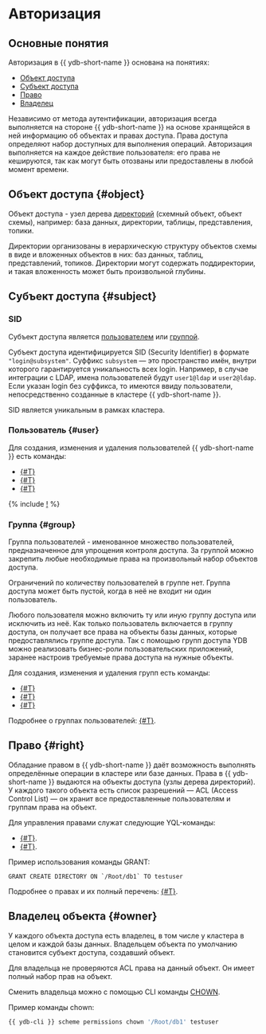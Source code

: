 # Авторизация

## Основные понятия

Авторизация в {{ ydb-short-name }} основана на понятиях:

* [Объект доступа](#object)
* [Субъект доступа](#subject)
* [Право](#right)
* [Владелец](#owner)

Независимо от метода аутентификации, авторизация всегда выполняется на стороне {{ ydb-short-name }} на основе хранящейся в ней информацию об объектах и правах доступа. Права доступа определяют набор доступных для выполнения операций.
Авторизация выполняется на каждое действие пользователя: его права не кешируются, так как могут быть отозваны или предоставлены в любой момент времени.

## Объект доступа {#object}

Объект доступа - узел дерева [директорий](../concepts/glossary.md#папка-folder) (схемный объект, объект схемы), например: база данных, директории, таблицы, представления, топики.

Директории организованы в иерархическую структуру объектов схемы в виде  и вложенных объектов в них: баз данных, таблиц, представлений, топиков. Директории могут содержать поддиректории, и такая вложенность может быть произвольной глубины.

## Субъект доступа {#subject}

### SID

Субъект доступа является [пользователем](#user) или [группой](#group).

Субъект доступа идентифицируется SID (Security Identifier) в формате `"login@subsystem"`. Суффикс `subsystem` — это пространство имён, внутри которого гарантируется уникальность всех login.
Например, в случае интеграции с LDAP, имена пользователей будут `user1@ldap` и `user2@ldap`.
Если указан login без суффикса, то имеются ввиду пользователи, непосредственно созданные в кластере {{ ydb-short-name }}.

SID является уникальным в рамках кластера.

### Пользователь {#user}

Для создания, изменения и удаления пользователей {{ ydb-short-name }} есть команды:

* [{#T}](../yql/reference/syntax/create-user.md)
* [{#T}](../yql/reference/syntax/alter-user.md)
* [{#T}](../yql/reference/syntax/drop-user.md)

{% include [!](../_includes/do-not-create-users-in-ldap.md) %}

### Группа {#group}

Группа пользователей - именованное множество пользователей, предназначенное для упрощения контроля доступа.
За группой можно закрепить любые необходимые права на произвольный набор объектов доступа.

Ограничений по количеству пользователей в группе нет. Группа доступа может быть пустой, когда в неё не входит ни один пользователь.

Любого пользователя можно включить ту или иную группу доступа или исключить из неё. Как только пользователь включается в группу доступа, он получает все права на объекты базы данных, которые предоставлялись группе доступа.
Так с помощью групп доступа YDB можно реализовать бизнес-роли пользовательских приложений, заранее настроив требуемые права доступа на нужные объекты.

Для создания, изменения и удаления групп есть команды:

* [{#T}](../yql/reference/syntax/create-group.md)
* [{#T}](../yql/reference/syntax/alter-group.md)
* [{#T}](../yql/reference/syntax/drop-group.md)

Подробнее о группах пользователей: [{#T}](group.md).

## Право {#right}

Обладание правом в {{ ydb-short-name }} даёт возможность выполнять определённые операции в кластере или базе данных.
Права в {{ ydb-short-name }} выдаются на объекты доступа (узлы дерева директорий).
У каждого такого объекта есть список разрешений — ACL (Access Control List) — он хранит все предоставленные пользователям и группам права на объект.

Для управления правами служат следующие YQL-команды:

* [{#T}](../yql/reference/syntax/grant.md).
* [{#T}](../yql/reference/syntax/revoke.md).

Пример использования команды GRANT:

```yql
GRANT CREATE DIRECTORY ON `/Root/db1` TO testuser
```

Подробнее о правах и их полный перечень: [{#T}](right.md).

## Владелец объекта {#owner}

У каждого объекта доступа есть владелец, в том числе у кластера в целом и каждой базы данных.  Владельцем объекта по умолчанию становится субъект доступа, создавший объект.

Для владельца не проверяются ACL права на данный объект. Он имеет полный набор прав на объект.

Сменить владельца можно с помощью CLI команды [CHOWN](../reference/ydb-cli/commands/scheme-permissions.md#chown).

Пример команды chown:

```bash
{{ ydb-cli }} scheme permissions chown '/Root/db1' testuser
```

